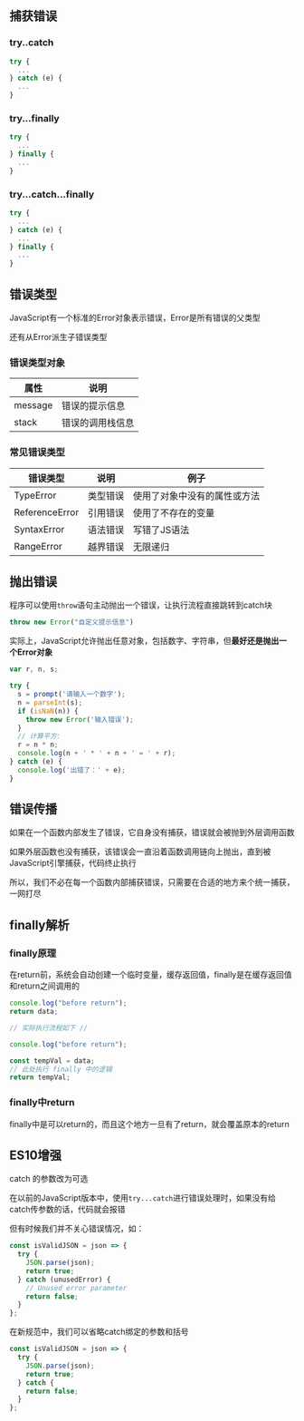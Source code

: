 ## 捕获错误

### try..catch

```js
try {
  ...
} catch (e) {
  ...
}
```

### try...finally

```js
try {
  ...
} finally {
  ...
}
```

### try...catch...finally

```js
try {
  ...
} catch (e) {
  ...
} finally {
  ...
}
```



## 错误类型

JavaScript有一个标准的Error对象表示错误，Error是所有错误的父类型

还有从Error派生子错误类型

### 错误类型对象

| 属性    | 说明             |
| ------- | ---------------- |
| message | 错误的提示信息   |
| stack   | 错误的调用栈信息 |

### 常见错误类型

| 错误类型       | 说明     | 例子                         |
| -------------- | -------- | ---------------------------- |
| TypeError      | 类型错误 | 使用了对象中没有的属性或方法 |
| ReferenceError | 引用错误 | 使用了不存在的变量           |
| SyntaxError    | 语法错误 | 写错了JS语法                 |
| RangeError     | 越界错误 | 无限递归                     |



## 抛出错误

程序可以使用`throw`语句主动抛出一个错误，让执行流程直接跳转到catch块

```js
throw new Error("自定义提示信息")
```

实际上，JavaScript允许抛出任意对象，包括数字、字符串，但**最好还是抛出一个Error对象**

```js
var r, n, s;

try {
  s = prompt('请输入一个数字');
  n = parseInt(s);
  if (isNaN(n)) {
    throw new Error('输入错误');
  }
  // 计算平方:
  r = n * n;
  console.log(n + ' * ' + n + ' = ' + r);
} catch (e) {
  console.log('出错了：' + e);
}
```



## 错误传播

如果在一个函数内部发生了错误，它自身没有捕获，错误就会被抛到外层调用函数

如果外层函数也没有捕获，该错误会一直沿着函数调用链向上抛出，直到被JavaScript引擎捕获，代码终止执行

所以，我们不必在每一个函数内部捕获错误，只需要在合适的地方来个统一捕获，一网打尽



## finally解析

### finally原理

在return前，系统会自动创建一个临时变量，缓存返回值，finally是在缓存返回值和return之间调用的

```js
console.log("before return");
return data;

// 实际执行流程如下 //

console.log("before return");

const tempVal = data;
// 此处执行 finally 中的逻辑
return tempVal;
```

### finally中return

finally中是可以return的，而且这个地方一旦有了return，就会覆盖原本的return



## ES10增强

catch 的参数改为可选

在以前的JavaScript版本中，使用`try...catch`进行错误处理时，如果没有给catch传参数的话，代码就会报错

但有时候我们并不关心错误情况，如：

```js
const isValidJSON = json => {
  try {
    JSON.parse(json);
    return true;
  } catch (unusedError) {
    // Unused error parameter
    return false;
  }
};
```

在新规范中，我们可以省略catch绑定的参数和括号

```js
const isValidJSON = json => {
  try {
    JSON.parse(json);
    return true;
  } catch {
    return false;
  }
};
```

